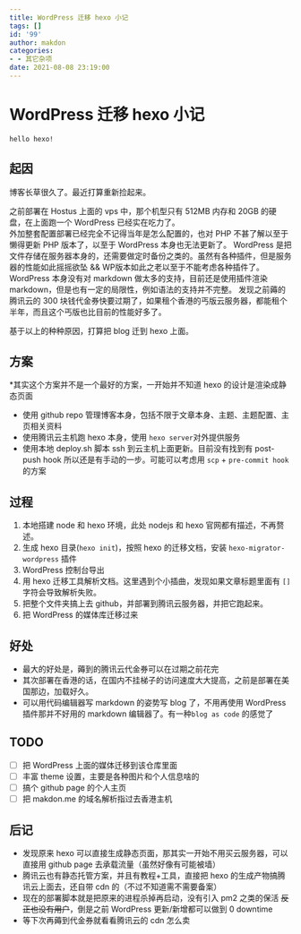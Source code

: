 ```yaml
---
title: WordPress 迁移 hexo 小记
tags: []
id: '99'
author: makdon
categories:
- - 其它杂项
date: 2021-08-08 23:19:00
---
```


# WordPress 迁移 hexo 小记

    hello hexo!

## 起因

博客长草很久了。最近打算重新捡起来。

之前部署在 Hostus 上面的 vps 中，那个机型只有 512MB 内存和 20GB 的硬盘，在上面跑一个 WordPress 已经实在吃力了。    
外加整套配置部署已经完全不记得当年是怎么配置的，也对 PHP 不甚了解以至于懒得更新 PHP 版本了，以至于 WordPress 本身也无法更新了。
 WordPress 是把文件存储在服务器本身的，还需要做定时备份之类的。虽然有各种插件，但是服务器的性能如此摇摇欲坠 && WP版本如此之老以至于不能考虑各种插件了。
WordPress 本身没有对 markdown 做太多的支持，目前还是使用插件渲染 markdown，但是也有一定的局限性，例如语法的支持并不完整。
发现之前薅的腾讯云的 300 块钱代金券快要过期了，如果租个香港的丐版云服务器，都能租个半年，而且这个丐版也比目前的性能好多了。

基于以上的种种原因，打算把 blog 迁到 hexo 上面。

## 方案

*其实这个方案并不是一个最好的方案，一开始并不知道 hexo 的设计是渲染成静态页面

- 使用 github repo 管理博客本身，包括不限于文章本身、主题、主题配置、主页相关资料
- 使用腾讯云主机跑 hexo 本身，使用 `hexo server`对外提供服务
- 使用本地 deploy.sh 脚本 ssh 到云主机上面更新。目前没有找到有 post-push hook 所以还是有手动的一步。可能可以考虑用 `scp` + `pre-commit hook` 的方案

## 过程

1. 本地搭建 node 和 hexo 环境，此处 nodejs 和 hexo 官网都有描述，不再赘述。
2. 生成 hexo 目录(`hexo init`)，按照 hexo 的迁移文档，安装 `hexo-migrator-wordpress` 插件
3. WordPress 控制台导出
4. 用 hexo 迁移工具解析文档。这里遇到个小插曲，发现如果文章标题里面有 `[]`字符会导致解析失败。
5. 把整个文件夹搞上去 github，并部署到腾讯云服务器，并把它跑起来。
6. 把 WordPress 的媒体库迁移过来

## 好处

- 最大的好处是，薅到的腾讯云代金券可以在过期之前花完
- 其次部署在香港的话，在国内不挂梯子的访问速度大大提高，之前是部署在美国那边，加载好久。
- 可以用代码编辑器写 markdown 的姿势写 blog 了，不用再使用 WordPress 插件那并不好用的 markdown 编辑器了。有一种`blog as code` 的感觉了

## TODO
- [ ] 把 WordPress 上面的媒体迁移到该仓库里面
- [ ] 丰富 theme 设置，主要是各种图片和个人信息啥的
- [ ] 搞个 github page 的个人主页
- [ ] 把 makdon.me 的域名解析指过去香港主机

## 后记

- 发现原来 hexo 可以直接生成静态页面，那其实一开始不用买云服务器，可以直接用 github page 去承载流量（虽然好像有可能被墙）
- 腾讯云也有静态托管方案，并且有教程+工具，直接把 hexo 的生成产物搞腾讯云上面去，还自带 cdn 的（不过不知道需不需要备案）
- 现在的部署脚本就是把原来的进程杀掉再启动，没有引入 pm2 之类的保活 ~~反正也没有用户~~，倒是之前 WordPress 更新/新增都可以做到 0 downtime
- 等下次再薅到代金券就看看腾讯云的 cdn 怎么卖
